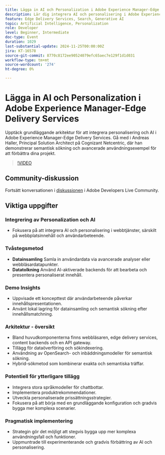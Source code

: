 ```yaml
---
title: Lägga in AI och Personalization i Adobe Experience Manager-Edge Delivery Services
description: Lär dig integrera AI och personalisering i Adobe Experience Manager-Edge Delivery Services med grundläggande arkitektur, semantisk sökning och avancerade användningsexempel från Andreas Haller, Principal Solution Architect på Cognizant Netcentric.
feature: Edge Delivery Services, Search, Generative AI
topic: Artificial Intelligence, Personalization
role: Developer
level: Beginner, Intermediate
doc-type: Event
duration: 1029
last-substantial-update: 2024-11-25T00:00:00Z
jira: KT-16578
source-git-commit: 8770c8172ee90524079efc65aec7e129f1d1d031
workflow-type: tm+mt
source-wordcount: '274'
ht-degree: 0%

---
```



# Lägga in AI och Personalization i Adobe Experience Manager-Edge Delivery Services

Upptäck grundläggande arkitektur för att integrera personalisering och AI i Adobe Experience Manager-Edge Delivery Services. Gå med i Andreas Haller, Principal Solution Architect på Cognizant Netcentric, där han demonstrerar semantisk sökning och avancerade användningsexempel för att förbättra dina projekt.

>[!VIDEO](https://video.tv.adobe.com/v/3440410/?learn=on&enablevpops&captions=swe)

## Community-diskussion

Fortsätt konversationen i [diskussionen](https://adobe.ly/3Z0PtJF) i Adobe Developers Live Community.

## Viktiga uppgifter

### Integrering av Personalization och AI

* Fokusera på att integrera AI och personalisering i webbtjänster, särskilt på webbplatsinnehåll och användarbeteende.

### Tvåstegsmetod

* **Datainsamling** Samla in användardata via avancerade analyser eller webbläsardatapunkter.
* **Datatolkning** Använd AI-aktiverade backends för att bearbeta och presentera personaliserat innehåll.

### Demo Insights

* Uppvisade ett koncepttest där användarbeteende påverkar innehållspresentationen.
* Använt lokal lagring för datainsamling och semantisk sökning efter innehållsmatchning.

### Arkitektur - översikt

* Bland huvudkomponenterna finns webbläsaren, edge delivery services, content backends och en API gateway.
* Tillägg för dataöverföring och sökindexering.
* Användning av OpenSearch- och inbäddningsmodeller för semantisk sökning.
* Hybrid-sökmetod som kombinerar exakta och semantiska träffar.

### Potentiell för ytterligare tillägg

* Integrera stora språkmodeller för chattbottar.
* Implementera produktrekommendationer.
* Utveckla personaliserade prissättningsstrategier.
* Fokusera på att börja med en grundläggande konfiguration och gradvis bygga mer komplexa scenarier.

### Pragmatisk implementering

* Strategin gör det möjligt att stegvis bygga upp mer komplexa användningsfall och funktioner.
* Uppmuntrade till experimenterande och gradvis förbättring av AI och personalisering.
